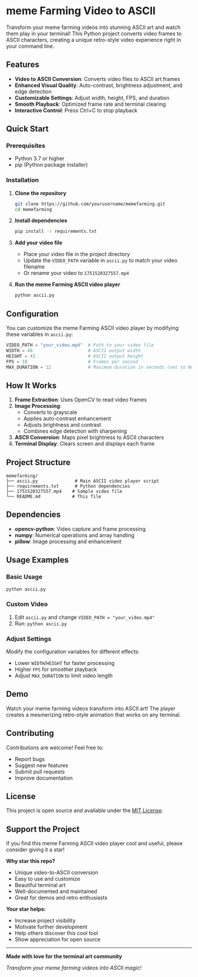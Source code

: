 # meme Farming Video to ASCII

Transform your meme farming videos into stunning ASCII art and watch them play in your terminal! This Python project converts video frames to ASCII characters, creating a unique retro-style video experience right in your command line.

## Features

- **Video to ASCII Conversion**: Converts video files to ASCII art frames
- **Enhanced Visual Quality**: Auto-contrast, brightness adjustment, and edge detection
- **Customizable Settings**: Adjust width, height, FPS, and duration
- **Smooth Playback**: Optimized frame rate and terminal clearing
- **Interactive Control**: Press Ctrl+C to stop playback

## Quick Start

### Prerequisites

- Python 3.7 or higher
- pip (Python package installer)

### Installation

1. **Clone the repository**
   ```bash
   git clone https://github.com/yourusername/memefarming.git
   cd memefarming
   ```

2. **Install dependencies**
   ```bash
   pip install -r requirements.txt
   ```

3. **Add your video file**
   - Place your video file in the project directory
   - Update the `VIDEO_PATH` variable in `ascii.py` to match your video filename
   - Or rename your video to `1751520327557.mp4`

4. **Run the meme Farming ASCII video player**
   ```bash
   python ascii.py
   ```

## Configuration

You can customize the meme Farming ASCII video player by modifying these variables in `ascii.py`:

```python
VIDEO_PATH = "your_video.mp4"  # Path to your video file
WIDTH = 48                     # ASCII output width
HEIGHT = 42                    # ASCII output height
FPS = 10                       # Frames per second
MAX_DURATION = 12              # Maximum duration in seconds (set to None for full video)
```

## How It Works

1. **Frame Extraction**: Uses OpenCV to read video frames
2. **Image Processing**: 
   - Converts to grayscale
   - Applies auto-contrast enhancement
   - Adjusts brightness and contrast
   - Combines edge detection with sharpening
3. **ASCII Conversion**: Maps pixel brightness to ASCII characters
4. **Terminal Display**: Clears screen and displays each frame

## Project Structure

```
memefarming/
├── ascii.py              # Main ASCII video player script
├── requirements.txt      # Python dependencies
├── 1751520327557.mp4    # Sample video file
└── README.md            # This file
```

## Dependencies

- **opencv-python**: Video capture and frame processing
- **numpy**: Numerical operations and array handling
- **pillow**: Image processing and enhancement

## Usage Examples

### Basic Usage
```bash
python ascii.py
```

### Custom Video
1. Edit `ascii.py` and change `VIDEO_PATH = "your_video.mp4"`
2. Run: `python ascii.py`

### Adjust Settings
Modify the configuration variables for different effects:
- Lower `WIDTH`/`HEIGHT` for faster processing
- Higher `FPS` for smoother playback
- Adjust `MAX_DURATION` to limit video length

## Demo

Watch your meme farming videos transform into ASCII art! The player creates a mesmerizing retro-style animation that works on any terminal.

## Contributing

Contributions are welcome! Feel free to:

- Report bugs
- Suggest new features
- Submit pull requests
- Improve documentation

## License

This project is open source and available under the [MIT License](LICENSE).

## Support the Project

If you find this meme Farming ASCII video player cool and useful, please consider giving it a star!

**Why star this repo?**
- Unique video-to-ASCII conversion
- Easy to use and customize
- Beautiful terminal art
- Well-documented and maintained
- Great for demos and retro enthusiasts

**Your star helps:**
- Increase project visibility
- Motivate further development
- Help others discover this cool tool
- Show appreciation for open source

---

**Made with love for the terminal art community**

*Transform your meme farming videos into ASCII magic!*
